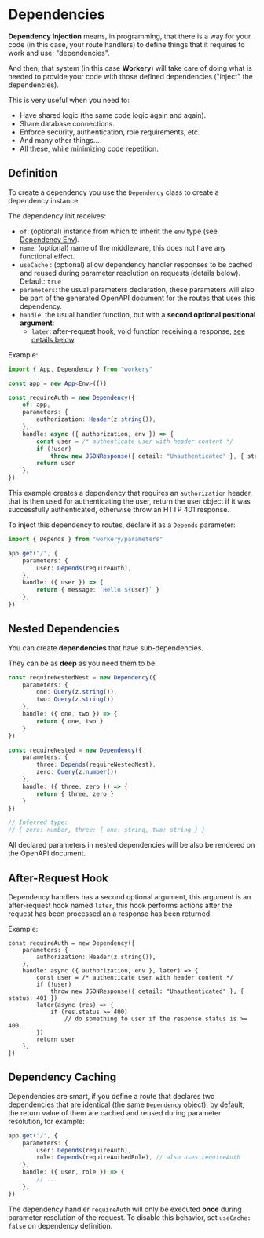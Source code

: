 # Dependencies

**Dependency Injection** means, in programming, that there is a way for your code (in this case, your route handlers) to define things that it requires to work and use: "dependencies".

And then, that system (in this case **Workery**) will take care of doing what is needed to provide your code with those defined dependencies ("inject" the dependencies).

This is very useful when you need to:

- Have shared logic (the same code logic again and again).
- Share database connections.
- Enforce security, authentication, role requirements, etc.
- And many other things...
- All these, while minimizing code repetition.

## Definition

To create a dependency you use the `Dependency` class to create a dependency instance.

The dependency init receives:

- `of`: (optional) instance from which to inherit the `env` type (see [Dependency Env](./fetch-args.md#dependency-env)).
- `name`: (optional) name of the middleware, this does not have any functional effect.
- `useCache` <Badge type="tip" text="^1.2" />: (optional) allow dependency handler responses to be cached and reused during parameter resolution on requests (details below). Default: `true`  
- `parameters`: the usual parameters declaration, these parameters will also be part of the generated OpenAPI document for the routes that uses this dependency.
- `handle`: the usual handler function, but with a **second optional positional argument**:
    - `later`: after-request hook, void function receiving a response, [see details below](#after-request-hook).

Example:

```ts {11-14}
import { App, Dependency } from "workery"

const app = new App<Env>({})

const requireAuth = new Dependency({
    of: app,
    parameters: {
        authorization: Header(z.string()),
    },
    handle: async ({ authorization, env }) => {
        const user = /* authenticate user with header content */
        if (!user)
            throw new JSONResponse({ detail: "Unauthenticated" }, { status: 401 })
        return user
    },
})
```

This example creates a dependency that requires an `authorization` header, that is then used for authenticating the user, return the user object if it was successfully authenticated, otherwise throw an HTTP 401 response.

To inject this dependency to routes, declare it as a `Depends` parameter:

```ts {5,7-8}
import { Depends } from "workery/parameters"

app.get("/", {
    parameters: {
		user: Depends(requireAuth),
	},
    handle: ({ user }) => {
        return { message: `Hello ${user}` }
    },
})
```

## Nested Dependencies

You can create **dependencies** that have sub-dependencies.

They can be as **deep** as you need them to be.

```ts
const requireNestedNest = new Dependency({
    parameters: {
        one: Query(z.string()),
        two: Query(z.string())
    },
    handle: ({ one, two }) => {
        return { one, two }
    }
})

const requireNested = new Dependency({
    parameters: {
        three: Depends(requireNestedNest),
        zero: Query(z.number())
    },
    handle: ({ three, zero }) => {
        return { three, zero }
    }
})

// Inferred type:
// { zero: number, three: { one: string, two: string } }
```

All declared parameters in nested dependencies will be also be rendered on the OpenAPI document.

## After-Request Hook

Dependency handlers has a second optional argument, this argument is an after-request hook named `later`, this hook performs actions after the request has been processed an a response has been returned.

Example:

```ts{9-12}
const requireAuth = new Dependency({
    parameters: {
        authorization: Header(z.string()),
    },
    handle: async ({ authorization, env }, later) => {
        const user = /* authenticate user with header content */
        if (!user)
            throw new JSONResponse({ detail: "Unauthenticated" }, { status: 401 })
        later(async (res) => {
            if (res.status >= 400)
                // do something to user if the response status is >= 400.
        })
        return user
    },
})
```

## Dependency Caching <Badge type="tip" text="^1.2" />

Dependencies are smart, if you define a route that declares two dependencies that are identical (the same `Dependency` object), by default, the return value of them are cached and reused during parameter resolution, for example:

```ts
app.get("/", {
    parameters: {
		user: Depends(requireAuth),
        role: Depends(requireAuthedRole), // also uses requireAuth
	},
    handle: ({ user, role }) => {
        // ...
    },
})
```

The dependency handler `requireAuth` will only be executed **once** during parameter resolution of the request. To disable this behavior, set `useCache: false` on dependency definition.
